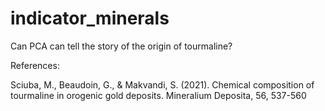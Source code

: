 # indicator_minerals

Can PCA can tell the story of the origin of tourmaline?

References: 

Sciuba, M., Beaudoin, G., & Makvandi, S. (2021). Chemical composition of tourmaline in orogenic gold deposits. Mineralium Deposita, 56, 537-560
